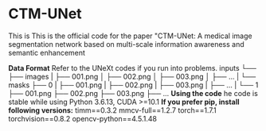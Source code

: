 # CTM-UNet
This is This is the official code for the paper "CTM-UNet: A medical image segmentation network based on multi-scale information awareness and semantic enhancement

**Data Format**
Refer to the UNeXt codes if you run into problems.
inputs
└── <dataset name>
    ├── images
    |   ├── 001.png
    │   ├── 002.png
    │   ├── 003.png
    │   ├── ...
    |
    └── masks
        ├── 0
        |   ├── 001.png
        |   ├── 002.png
        |   ├── 003.png
        |   ├── ...
        |
        └── 1
            ├── 001.png
            ├── 002.png
            ├── 003.png
            ├── ...
**Using the code**
he code is stable while using Python 3.6.13, CUDA >=10.1
**If you prefer pip, install following versions:**
timm==0.3.2
mmcv-full==1.2.7
torch==1.7.1
torchvision==0.8.2
opencv-python==4.5.1.48
